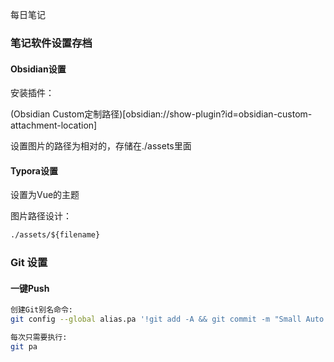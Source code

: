 
每日笔记

### 笔记软件设置存档

#### Obsidian设置

安装插件：

(Obsidian Custom定制路径)[obsidian://show-plugin?id=obsidian-custom-attachment-location]

设置图片的路径为相对的，存储在./assets里面

#### Typora设置

设置为Vue的主题

图片路径设计：

```cmd
./assets/${filename}
```

### Git 设置

#### 一键Push

```sh
创建Git别名命令: 
git config --global alias.pa '!git add -A && git commit -m "Small Auto Commit" && git push'

每次只需要执行: 
git pa
```


